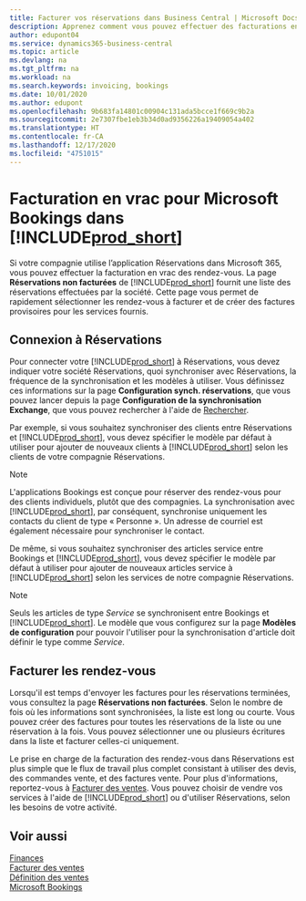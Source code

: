```yaml
---
title: Facturer vos réservations dans Business Central | Microsoft Docs
description: Apprenez comment vous pouvez effectuer des facturations en vrac à partir de Microsoft Bookings dans Business Central.
author: edupont04
ms.service: dynamics365-business-central
ms.topic: article
ms.devlang: na
ms.tgt_pltfrm: na
ms.workload: na
ms.search.keywords: invoicing, bookings
ms.date: 10/01/2020
ms.author: edupont
ms.openlocfilehash: 9b683fa14801c00904c131ada5bcce1f669c9b2a
ms.sourcegitcommit: 2e7307fbe1eb3b34d0ad9356226a19409054a402
ms.translationtype: HT
ms.contentlocale: fr-CA
ms.lasthandoff: 12/17/2020
ms.locfileid: "4751015"
---
```

# <a name="bulk-invoicing-for-microsoft-bookings-in-prod_short"></a>Facturation en vrac pour Microsoft Bookings dans [!INCLUDE[prod_short](includes/prod_short.md)]
Si votre compagnie utilise l’application Réservations dans Microsoft 365, vous pouvez effectuer la facturation en vrac des rendez-vous. La page **Réservations non facturées** de [!INCLUDE[prod_short](includes/prod_short.md)] fournit une liste des réservations effectuées par la société. Cette page vous permet de rapidement sélectionner les rendez-vous à facturer et de créer des factures provisoires pour les services fournis.  

## <a name="connect-to-bookings"></a>Connexion à Réservations
Pour connecter votre [!INCLUDE[prod_short](includes/prod_short.md)] à Réservations, vous devez indiquer votre société Réservations, quoi synchroniser avec Réservations, la fréquence de la synchronisation et les modèles à utiliser. Vous définissez ces informations sur la page **Configuration synch. réservations**, que vous pouvez lancer depuis la page **Configuration de la synchronisation Exchange**, que vous pouvez rechercher à l'aide de [Rechercher](ui-search.md).  

Par exemple, si vous souhaitez synchroniser des clients entre Réservations et [!INCLUDE[prod_short](includes/prod_short.md)], vous devez spécifier le modèle par défaut à utiliser pour ajouter de nouveaux clients à [!INCLUDE[prod_short](includes/prod_short.md)] selon les clients de votre compagnie Réservations.  

> [!NOTE]
> L'applications Bookings est conçue pour réserver des rendez-vous pour des clients individuels, plutôt que des compagnies. La synchronisation avec [!INCLUDE[prod_short](includes/prod_short.md)], par conséquent, synchronise uniquement les contacts du client de type « Personne ». Un adresse de courriel est également nécessaire pour synchroniser le contact.  

De même, si vous souhaitez synchroniser des articles service entre Bookings et [!INCLUDE[prod_short](includes/prod_short.md)], vous devez spécifier le modèle par défaut à utiliser pour ajouter de nouveaux articles service à [!INCLUDE[prod_short](includes/prod_short.md)] selon les services de notre compagnie Réservations.  

> [!NOTE]
> Seuls les articles de type *Service* se synchronisent entre Bookings et [!INCLUDE[prod_short](includes/prod_short.md)]. Le modèle que vous configurez sur la page **Modèles de configuration** pour pouvoir l'utiliser pour la synchronisation d'article doit définir le type comme *Service*.

## <a name="invoice-appointments"></a>Facturer les rendez-vous
Lorsqu'il est temps d'envoyer les factures pour les réservations terminées, vous consultez la page **Réservations non facturées**. Selon le nombre de fois où les informations sont synchronisées, la liste est long ou courte. Vous pouvez créer des factures pour toutes les réservations de la liste ou une réservation à la fois. Vous pouvez sélectionner une ou plusieurs écritures dans la liste et facturer celles-ci uniquement.  

Le prise en charge de la facturation des rendez-vous dans Réservations est plus simple que le flux de travail plus complet consistant à utiliser des devis, des commandes vente, et des factures vente. Pour plus d'informations, reportez-vous à [Facturer des ventes](sales-how-invoice-sales.md). Vous pouvez choisir de vendre vos services à l'aide de [!INCLUDE[prod_short](includes/prod_short.md)] ou d'utiliser Réservations, selon les besoins de votre activité.  

## <a name="see-also"></a>Voir aussi
[Finances](finance.md)  
[Facturer des ventes](sales-how-invoice-sales.md)  
[Définition des ventes](sales-setup-sales.md)  
[Microsoft Bookings](https://products.office.com/business/scheduling-and-booking-app)  
